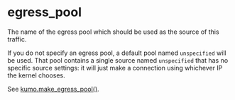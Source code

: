 # egress_pool

The name of the egress pool which should be used as the source of
this traffic.

If you do not specify an egress pool, a default pool named `unspecified`
will be used. That pool contains a single source named `unspecified` that
has no specific source settings: it will just make a connection using
whichever IP the kernel chooses.

See [kumo.make_egress_pool()](../make_egress_pool/index.md).


